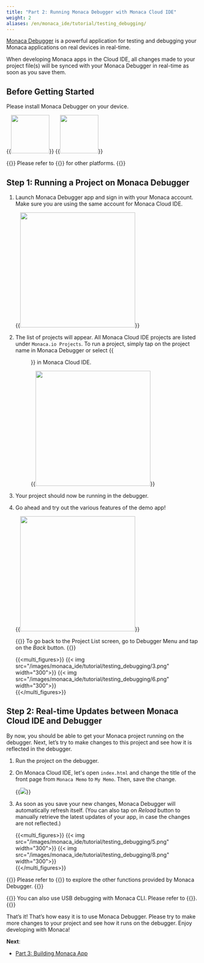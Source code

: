```yaml
---
title: "Part 2: Running Monaca Debugger with Monaca Cloud IDE"
weight: 2
aliases: /en/monaca_ide/tutorial/testing_debugging/
---
```


[Monaca Debugger](/en/products_guide/debugger/) is a powerful
application for testing and debugging your Monaca applications on real
devices in real-time.

When developing Monaca apps in the Cloud IDE, all changes made to your project file(s) will be synced with your Monaca Debugger in real-time as soon as you save them. 

## Before Getting Started

Please install Monaca Debugger on your device.

{{<img src="/images/monaca_ide/tutorial/testing_debugging/App_Store.jpg" width="100" link="https://itunes.apple.com/us/app/monaca/id550941371?mt=8">}}
{{<img src="/images/monaca_ide/tutorial/testing_debugging/Google_play.png" width="100" link="https://play.google.com/store/apps/details?id=mobi.monaca.debugger&hl=en">}}


{{<note>}}
    Please refer to {{<link href="/en/products_guide/debugger/installation/" title="Monaca Debugger Installation">}} for other platforms.
{{</note>}}

## Step 1: Running a Project on Monaca Debugger

1. Launch Monaca Debugger app and sign in with your Monaca account. Make sure you are using the same account for Monaca Cloud IDE.

    {{<img src="/images/monaca_ide/tutorial/testing_debugging/1.png" width="300">}}

2. The list of projects will appear. All Monaca Cloud IDE projects are listed under `Monaca.io Projects`. To run a project, simply tap on the project name in Monaca Debugger or select {{<menu menu1="Run" menu2="Run on Device">}} in Monaca Cloud IDE.

    {{<img src="/images/monaca_ide/tutorial/testing_debugging/2.png" width="300">}}

3. Your project should now be running in the debugger. 

4. Go ahead and try out the various features of the demo app!  

    {{<img src="/images/monaca_ide/tutorial/testing_debugging/4.png" width="300">}}

    {{<note>}}
    To go back to the Project List screen, go to Debugger Menu and tap on the <i>Back</i> button.
    {{</note>}} 

    {{<multi_figures>}}
        {{< img src="/images/monaca_ide/tutorial/testing_debugging/3.png" width="300">}}
        {{< img src="/images/monaca_ide/tutorial/testing_debugging/6.png" width="300">}}  
    {{</multi_figures>}}

    

## Step 2: Real-time Updates between Monaca Cloud IDE and Debugger

By now, you should be able to get your Monaca project running on the debugger. Next, let’s try to make changes to this project and see how it is reflected in the debugger.  


1. Run the project on the debugger.

2. On Monaca Cloud IDE, let's open `index.html` and change the title of the front page from `Monaca Memo` to `My Memo`. Then, save the change.

    {{<img src="/images/monaca_ide/tutorial/testing_debugging/7.png" >}}

3. As soon as you save your new changes, Monaca Debugger will automatically refresh itself. (You can also tap on *Reload* button to manually retrieve the latest updates of your app, in case the changes are not reflected.) 

    {{<multi_figures>}}
        {{< img src="/images/monaca_ide/tutorial/testing_debugging/5.png" width="300">}}
        {{< img src="/images/monaca_ide/tutorial/testing_debugging/8.png" width="300">}}  
    {{</multi_figures>}}

{{<note>}}
    Please refer to {{<link href="/en/products_guide/debugger/features/" title="Debugger Functionalities">}} to explore the other functions provided by Monaca Debugger.
{{</note>}}

{{<note>}}
    You can also use USB debugging with Monaca CLI. Please refer to {{<link title="USB Debugging with Monaca" href="/en/products_guide/debugger/debug/#monaca-debugger-with-monaca-local-development-tools">}}.
{{</note>}}

That’s it! That’s how easy it is to use Monaca Debugger. Please try to make more changes to your project and see how it runs on the debugger. Enjoy developing with Monaca!

**Next**: 

- [Part 3: Building Monaca App](../building_app/)
